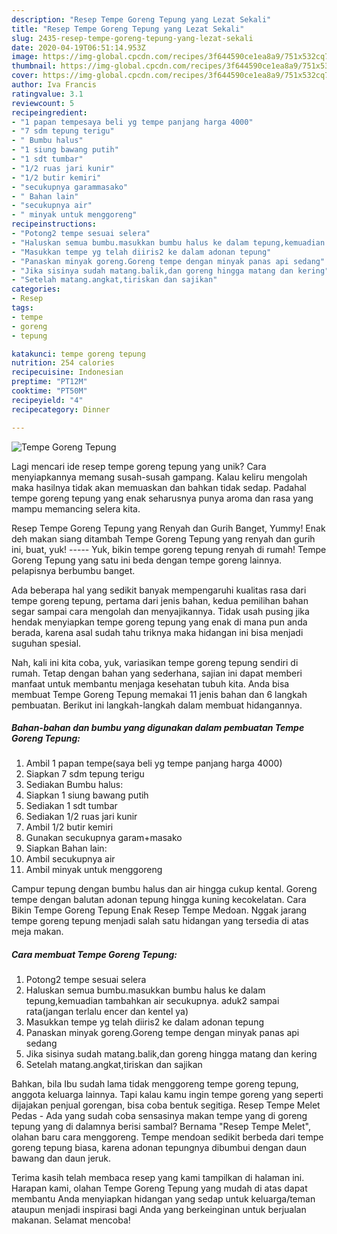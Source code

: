```yaml
---
description: "Resep Tempe Goreng Tepung yang Lezat Sekali"
title: "Resep Tempe Goreng Tepung yang Lezat Sekali"
slug: 2435-resep-tempe-goreng-tepung-yang-lezat-sekali
date: 2020-04-19T06:51:14.953Z
image: https://img-global.cpcdn.com/recipes/3f644590ce1ea8a9/751x532cq70/tempe-goreng-tepung-foto-resep-utama.jpg
thumbnail: https://img-global.cpcdn.com/recipes/3f644590ce1ea8a9/751x532cq70/tempe-goreng-tepung-foto-resep-utama.jpg
cover: https://img-global.cpcdn.com/recipes/3f644590ce1ea8a9/751x532cq70/tempe-goreng-tepung-foto-resep-utama.jpg
author: Iva Francis
ratingvalue: 3.1
reviewcount: 5
recipeingredient:
- "1 papan tempesaya beli yg tempe panjang harga 4000"
- "7 sdm tepung terigu"
- " Bumbu halus"
- "1 siung bawang putih"
- "1 sdt tumbar"
- "1/2 ruas jari kunir"
- "1/2 butir kemiri"
- "secukupnya garammasako"
- " Bahan lain"
- "secukupnya air"
- " minyak untuk menggoreng"
recipeinstructions:
- "Potong2 tempe sesuai selera"
- "Haluskan semua bumbu.masukkan bumbu halus ke dalam tepung,kemuadian tambahkan air secukupnya. aduk2 sampai rata(jangan terlalu encer dan kentel ya)"
- "Masukkan tempe yg telah diiris2 ke dalam adonan tepung"
- "Panaskan minyak goreng.Goreng tempe dengan minyak panas api sedang"
- "Jika sisinya sudah matang.balik,dan goreng hingga matang dan kering"
- "Setelah matang.angkat,tiriskan dan sajikan"
categories:
- Resep
tags:
- tempe
- goreng
- tepung

katakunci: tempe goreng tepung 
nutrition: 254 calories
recipecuisine: Indonesian
preptime: "PT12M"
cooktime: "PT50M"
recipeyield: "4"
recipecategory: Dinner

---
```



![Tempe Goreng Tepung](https://img-global.cpcdn.com/recipes/3f644590ce1ea8a9/751x532cq70/tempe-goreng-tepung-foto-resep-utama.jpg)

Lagi mencari ide resep tempe goreng tepung yang unik? Cara menyiapkannya memang susah-susah gampang. Kalau keliru mengolah maka hasilnya tidak akan memuaskan dan bahkan tidak sedap. Padahal tempe goreng tepung yang enak seharusnya punya aroma dan rasa yang mampu memancing selera kita.

Resep Tempe Goreng Tepung yang Renyah dan Gurih Banget, Yummy! Enak deh makan siang ditambah Tempe Goreng Tepung yang renyah dan gurih ini, buat, yuk! ----- Yuk, bikin tempe goreng tepung renyah di rumah! Tempe Goreng Tepung yang satu ini beda dengan tempe goreng lainnya. pelapisnya berbumbu banget.

Ada beberapa hal yang sedikit banyak mempengaruhi kualitas rasa dari tempe goreng tepung, pertama dari jenis bahan, kedua pemilihan bahan segar sampai cara mengolah dan menyajikannya. Tidak usah pusing jika hendak menyiapkan tempe goreng tepung yang enak di mana pun anda berada, karena asal sudah tahu triknya maka hidangan ini bisa menjadi suguhan spesial.


Nah, kali ini kita coba, yuk, variasikan tempe goreng tepung sendiri di rumah. Tetap dengan bahan yang sederhana, sajian ini dapat memberi manfaat untuk membantu menjaga kesehatan tubuh kita. Anda bisa membuat Tempe Goreng Tepung memakai 11 jenis bahan dan 6 langkah pembuatan. Berikut ini langkah-langkah dalam membuat hidangannya.

<!--inarticleads1-->

##### Bahan-bahan dan bumbu yang digunakan dalam pembuatan Tempe Goreng Tepung:

1. Ambil 1 papan tempe(saya beli yg tempe panjang harga 4000)
1. Siapkan 7 sdm tepung terigu
1. Sediakan  Bumbu halus:
1. Siapkan 1 siung bawang putih
1. Sediakan 1 sdt tumbar
1. Sediakan 1/2 ruas jari kunir
1. Ambil 1/2 butir kemiri
1. Gunakan secukupnya garam+masako
1. Siapkan  Bahan lain:
1. Ambil secukupnya air
1. Ambil  minyak untuk menggoreng


Campur tepung dengan bumbu halus dan air hingga cukup kental. Goreng tempe dengan balutan adonan tepung hingga kuning kecokelatan. Cara Bikin Tempe Goreng Tepung Enak Resep Tempe Medoan. Nggak jarang tempe goreng tepung menjadi salah satu hidangan yang tersedia di atas meja makan. 

<!--inarticleads2-->

##### Cara membuat Tempe Goreng Tepung:

1. Potong2 tempe sesuai selera
1. Haluskan semua bumbu.masukkan bumbu halus ke dalam tepung,kemuadian tambahkan air secukupnya. aduk2 sampai rata(jangan terlalu encer dan kentel ya)
1. Masukkan tempe yg telah diiris2 ke dalam adonan tepung
1. Panaskan minyak goreng.Goreng tempe dengan minyak panas api sedang
1. Jika sisinya sudah matang.balik,dan goreng hingga matang dan kering
1. Setelah matang.angkat,tiriskan dan sajikan


Bahkan, bila Ibu sudah lama tidak menggoreng tempe goreng tepung, anggota keluarga lainnya. Tapi kalau kamu ingin tempe goreng yang seperti dijajakan penjual gorengan, bisa coba bentuk segitiga. Resep Tempe Melet Pedas - Ada yang sudah coba sensasinya makan tempe yang di goreng tepung yang di dalamnya berisi sambal? Bernama &#34;Resep Tempe Melet&#34;, olahan baru cara menggoreng. Tempe mendoan sedikit berbeda dari tempe goreng tepung biasa, karena adonan tepungnya dibumbui dengan daun bawang dan daun jeruk. 

Terima kasih telah membaca resep yang kami tampilkan di halaman ini. Harapan kami, olahan Tempe Goreng Tepung yang mudah di atas dapat membantu Anda menyiapkan hidangan yang sedap untuk keluarga/teman ataupun menjadi inspirasi bagi Anda yang berkeinginan untuk berjualan makanan. Selamat mencoba!
